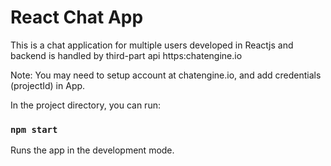# React Chat App
This is a chat application for multiple users developed in Reactjs and backend is handled by third-part api https:chatengine.io

Note: You may need to setup account at chatengine.io, and add credentials (projectId) in App.

In the project directory, you can run:

### `npm start`

Runs the app in the development mode.
